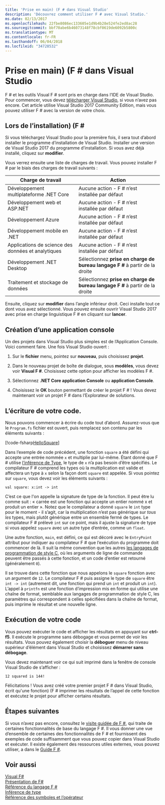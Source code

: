 ```yaml
---
title: 'Prise en main) (F # dans Visual Studio'
description: 'Découvrez comment utiliser F # avec Visual Studio.'
ms.date: 02/13/2017
ms.openlocfilehash: 22fbe8086ec133605e1d9b4b28e524fe2ed8ac28
ms.sourcegitcommit: bbf70abe6b46073148f78cbf0619de6092b5800c
ms.translationtype: MT
ms.contentlocale: fr-FR
ms.lasthandoff: 06/04/2018
ms.locfileid: "34728532"
---
```

# <a name="get-started-with-f-in-visual-studio"></a>Prise en main) (F # dans Visual Studio

F # et les outils Visual F # sont pris en charge dans l’IDE de Visual Studio.  Pour commencer, vous devez [télécharger Visual Studio](https://aka.ms/vsdownload?utm_source=mscom&utm_campaign=msdocs), si vous n’avez pas encore.  Cet article utilise Visual Studio 2017 Community Edition, mais vous pouvez utiliser F # avec la version de votre choix.

## <a name="installing-f"></a>Lors de l’installation) (F # #

Si vous téléchargez Visual Studio pour la première fois, il sera tout d’abord installer le programme d’installation de Visual Studio.  Installer une version de Visual Studio 2017 du programme d’installation. Si vous avez déjà installé, cliquez sur **modifier**.

Vous verrez ensuite une liste de charges de travail. Vous pouvez installer F # par le biais des charges de travail suivants :

|Charge de travail|Action|
|--------|------|
| Développement multiplateforme .NET Core | Aucune action - F # n’est installée par défaut |
| Développement web et ASP.NET | Aucune action - F # n’est installée par défaut |
| Développement Azure | Aucune action - F # n’est installée par défaut |
| Développement mobile en .NET | Aucune action - F # n’est installée par défaut |
| Applications de science des données et analytiques | Aucune action - F # n’est installée par défaut |
| Développement .NET Desktop | Sélectionnez **prise en charge de bureau langage F #** à partir de la droite |
| Traitement et stockage de données | Sélectionnez **prise en charge de bureau langage F #** à partir de la droite |

Ensuite, cliquez sur **modifier** dans l’angle inférieur droit.  Ceci installe tout ce dont vous avez sélectionné.  Vous pouvez ensuite ouvrir Visual Studio 2017 avec prise en charge linguistique F # en cliquant sur **lancer**.

## <a name="creating-a-console-application"></a>Création d’une application console

Un des projets dans Visual Studio plus simples est de l’Application Console.  Voici comment faire.  Une fois Visual Studio ouvert :

1. Sur le **fichier** menu, pointez sur **nouveau**, puis choisissez **projet**.

2.  Dans le nouveau projet de boîte de dialogue, sous **modèles**, vous devez voir **Visual F #**.  Choisissez cette option pour afficher les modèles F #.

3. Sélectionnez **.NET Core application Console** ou **application Console**.

3. Choisissez le **OK** bouton permettant de créer le projet F # !  Vous devez maintenant voir un projet F # dans l’Explorateur de solutions.

## <a name="writing-your-code"></a>L’écriture de votre code.

Nous pouvons commencer à écrire du code tout d’abord.  Assurez-vous que le `Program.fs` fichier est ouvert, puis remplacez son contenu par les éléments suivants :

[!code-fsharp[HelloSquare](../../../samples/snippets/fsharp/getting-started/hello-square.fs)]

Dans l’exemple de code précédent, une fonction `square` a été défini qui accepte une entrée nommée `x` et multiplie par lui-même.  Étant donné que F # utilise [l’inférence de Type](../language-reference/type-inference.md), le type de `x` n’a pas besoin d’être spécifiés.  Le compilateur F # comprend les types où la multiplication est valide et affectera un type à `x` selon la façon dont `square` est appelée.  Si vous pointez sur `square`, vous devez voir les éléments suivants :

```
val square: x:int -> int
```

C’est ce que l'on appelle la signature de type de la fonction.  Il peut être lu comme suit : « carrée est une fonction qui accepte un entier nommé x et produit un entier ».  Notez que le compilateur a donné `square` le `int` type pour le moment - il s’agit, car la multiplication n’est pas générique sur *tous les* types, mais plutôt générique entre un ensemble fermé de types.  Le compilateur F # prélevé `int` sur ce point, mais il ajuste la signature de type si vous appelez `square` avec un autre type d’entrée, comme un `float`.

Une autre fonction, `main`, est défini, ce qui est décoré avec le `EntryPoint` attribut pour indiquer au compilateur F # que l’exécution du programme doit commencer de là.  Il suit la même convention que les autres [les langages de programmation de style C](https://en.wikipedia.org/wiki/Entry_point#C_and_C.2B.2B), où les arguments de ligne de commande peuvent être passés à cette fonction, et un code d’entier est retourné (généralement `0`).

Il se trouve dans cette fonction que nous appelons le `square` fonction avec un argument de `12`.  Le compilateur F # puis assigne le type de `square` être `int -> int` (autrement dit, une fonction qui prend un `int` et produit un `int`).  L’appel à `printfn` est une fonction d’impression mis en forme qui utilise une chaîne de format, semblable aux langages de programmation de style C, les paramètres qui correspondent à celles spécifiées dans la chaîne de format, puis imprime le résultat et une nouvelle ligne.

## <a name="running-your-code"></a>Exécution de votre code

Vous pouvez exécuter le code et afficher les résultats en appuyant sur **ctrl-f5**.  Il exécute le programme sans débogage et vous permet de voir les résultats.  Vous pouvez également choisir la **déboguer** menu de niveau supérieur d’élément dans Visual Studio et choisissez **démarrer sans débogage**.

Vous devez maintenant voir ce qui suit imprimé dans la fenêtre de console Visual Studio de s’afficher :

```
12 squared is 144!
```

Félicitations !  Vous avez créé votre premier projet F # dans Visual Studio, écrit qu'une fonction) (F # imprimer les résultats de l’appel de cette fonction et exécutez le projet pour afficher certains résultats.

## <a name="next-steps"></a>Étapes suivantes

Si vous n’avez pas encore, consultez le [visite guidée de F #](../tour.md), qui traite de certaines fonctionnalités de base du langage F #.  Il vous donner une vue d’ensemble de certaines des fonctionnalités de F # et fournissent des exemples de code suffisamment que vous pouvez copier dans Visual Studio et exécuter.  Il existe également des ressources utiles externes, vous pouvez utiliser, a dans le [Guide F #](../index.md).

## <a name="see-also"></a>Voir aussi
 [Visual F#](index.md)  
 [Présentation de F#](../tour.md)  
 [Référence du langage F #](../language-reference/index.md)  
 [Inférence de type](../language-reference/type-inference.md)  
 [Référence des symboles et l’opérateur](../language-reference/symbol-and-operator-reference/index.md)  
